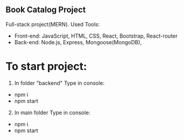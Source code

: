 ## Book Catalog Project

Full-stack project(MERN).
Used Tools:

- Front-end: JavaScript, HTML, CSS, React, Bootstrap, React-router
- Back-end: Node.js, Express, Mongoose(MongoDB),

# To start project:

1. In folder "backend"
   Type in console:

- npm i
- npm start

2. In main folder
   Type in console:

- npm i
- npm start
